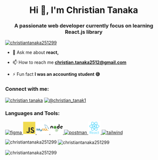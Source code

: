 <h1 align="center">Hi 👋, I'm Christian Tanaka</h1>
<h3 align="center">A passionate web developer currently focus on learning React.js library</h3>

<p align="left"> <a href="https://github.com/ryo-ma/github-profile-trophy"><img src="https://github-profile-trophy.vercel.app/?username=christiantanaka251299" alt="christiantanaka251299" /></a> </p>

- 💬 Ask me about **react,**

- 📫 How to reach me **christian.tanaka2512@gmail.com**

- ⚡ Fun fact **I was an accounting student 😅**

<h3 align="left">Connect with me:</h3>
<p align="left">
<a href="https://linkedin.com/in/christian tanaka" target="blank"><img align="center" src="https://raw.githubusercontent.com/rahuldkjain/github-profile-readme-generator/master/src/images/icons/Social/linked-in-alt.svg" alt="christian tanaka" height="30" width="40" /></a>
<a href="https://www.hackerrank.com/profile/christian_tanak1" target="blank"><img align="center" src="https://raw.githubusercontent.com/rahuldkjain/github-profile-readme-generator/master/src/images/icons/Social/hackerearth.svg" alt="@christian_tanak1" height="30" width="40" /></a>
</p>

<h3 align="left">Languages and Tools:</h3>
<p align="left"> <a href="https://www.figma.com/" target="_blank" rel="noreferrer"> <img src="https://www.vectorlogo.zone/logos/figma/figma-icon.svg" alt="figma" width="40" height="40"/> </a> <a href="https://developer.mozilla.org/en-US/docs/Web/JavaScript" target="_blank" rel="noreferrer"> <img src="https://raw.githubusercontent.com/devicons/devicon/master/icons/javascript/javascript-original.svg" alt="javascript" width="40" height="40"/> </a> <a href="https://www.mysql.com/" target="_blank" rel="noreferrer"> <img src="https://raw.githubusercontent.com/devicons/devicon/master/icons/mysql/mysql-original-wordmark.svg" alt="mysql" width="40" height="40"/> </a> <a href="https://nodejs.org" target="_blank" rel="noreferrer"> <img src="https://raw.githubusercontent.com/devicons/devicon/master/icons/nodejs/nodejs-original-wordmark.svg" alt="nodejs" width="40" height="40"/> </a> <a href="https://postman.com" target="_blank" rel="noreferrer"> <img src="https://www.vectorlogo.zone/logos/getpostman/getpostman-icon.svg" alt="postman" width="40" height="40"/> </a> <a href="https://reactjs.org/" target="_blank" rel="noreferrer"> <img src="https://raw.githubusercontent.com/devicons/devicon/master/icons/react/react-original-wordmark.svg" alt="react" width="40" height="40"/> </a> <a href="https://tailwindcss.com/" target="_blank" rel="noreferrer"> <img src="https://www.vectorlogo.zone/logos/tailwindcss/tailwindcss-icon.svg" alt="tailwind" width="40" height="40"/> </a> </p>

<p><img align="left" src="https://github-readme-stats.vercel.app/api/top-langs?username=christiantanaka251299&show_icons=true&locale=en&layout=compact" alt="christiantanaka251299" /></p>

<p>&nbsp;<img align="center" src="https://github-readme-stats.vercel.app/api?username=christiantanaka251299&show_icons=true&locale=en" alt="christiantanaka251299" /></p>

<p><img align="center" src="https://github-readme-streak-stats.herokuapp.com/?user=christiantanaka251299&" alt="christiantanaka251299" /></p>
